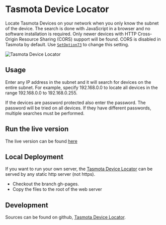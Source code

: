 # Tasmota Device Locator

Locate Tasmota Devices on your network when you only know the subnet of the device. The search is done with JavaScript in a browser and no software installation is required. Only newer devices with HTTP Cross-Origin Resource Sharing (CORS) support will be found. CORS is disabled in Tasmota by default. Use [`SetOption73`](Commands#setoption73) to change this setting.

![Tasmota Device Locator](https://user-images.githubusercontent.com/34340210/67679904-8e3c3d80-f960-11e9-93a6-c163dd5b4a9c.png)

## Usage

Enter any IP address in the subnet and it will search for devices on the entire subnet. For example, specify 192.168.0.0 to locate all devices in the range 192.168.0.0 to 192.168.0.255.

If the devices are password protected also enter the password. The password will be tried on all devices. If they have different passwords, multiple searches must be performed.

## Run the live version
The live version can be found [here](http://tasmota.simplethings.work)

## Local Deployment
If you want to run your own server, the [Tasmota Device Locator](https://github.com/KimNyholm/tasmota-device-locator) can be served by any static http server (not https).
- Checkout the branch gh-pages.
- Copy the files to the root of the web server

## Development
Sources can be found on github, [Tasmota Device Locator](https://github.com/KimNyholm/tasmota-device-locator).
